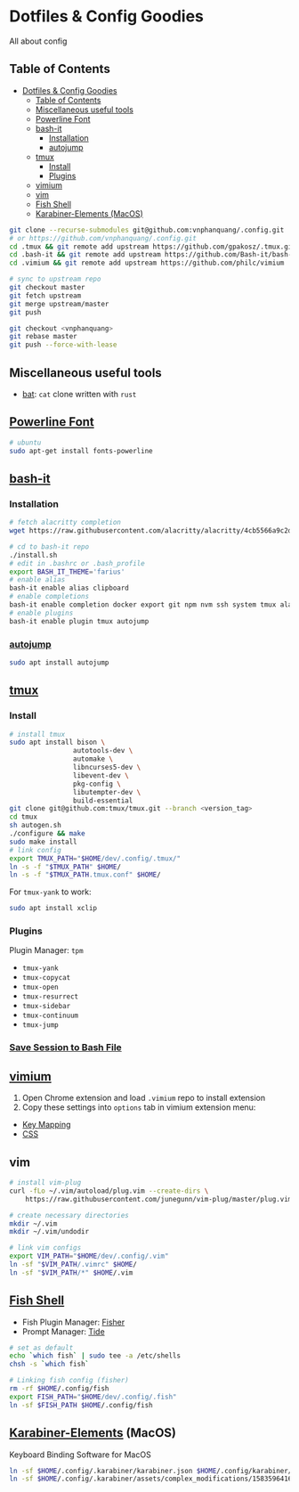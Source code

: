 # Dotfiles & Config Goodies
All about config

## Table of Contents

- [Dotfiles & Config Goodies](#dotfiles--config-goodies)
  - [Table of Contents](#table-of-contents)
  - [Miscellaneous useful tools](#miscellaneous-useful-tools)
  - [Powerline Font](#powerline-font)
  - [bash-it](#bash-it)
    - [Installation](#installation)
    - [autojump](#autojump)
  - [tmux](#tmux)
    - [Install](#install)
    - [Plugins](#plugins)
  - [vimium](#vimium)
  - [vim](#vim)
  - [Fish Shell](#fish-shell)
  - [Karabiner-Elements (MacOS)](#karabiner-elements-macos)

```bash
git clone --recurse-submodules git@github.com:vnphanquang/.config.git
# or https://github.com/vnphanquang/.config.git
cd .tmux && git remote add upstream https://github.com/gpakosz/.tmux.git
cd .bash-it && git remote add upstream https://github.com/Bash-it/bash-it.git
cd .vimium && git remote add upstream https://github.com/philc/vimium

# sync to upstream repo
git checkout master
git fetch upstream
git merge upstream/master
git push

git checkout <vnphanquang>
git rebase master
git push --force-with-lease
```

## Miscellaneous useful tools

- [bat][bat]: `cat` clone written with `rust`


## [Powerline Font][powerline-fonts]
```bash
# ubuntu
sudo apt-get install fonts-powerline
```

## [bash-it][]

### Installation
```bash
# fetch alacritty completion
wget https://raw.githubusercontent.com/alacritty/alacritty/4cb5566a9c2d68006ffa97e2f8082ae3ef6c8de4/extra/completions/alacritty.bash -O completion/available/alacritty.bash

# cd to bash-it repo
./install.sh
# edit in .bashrc or .bash_profile
export BASH_IT_THEME='farius'
# enable alias
bash-it enable alias clipboard
# enable completions
bash-it enable completion docker export git npm nvm ssh system tmux alacritty
# enable plugins
bash-it enable plugin tmux autojump
```

### [autojump][]
```bash
sudo apt install autojump
```


## [tmux][]

### Install
```bash
# install tmux
sudo apt install bison \
                autotools-dev \
                automake \
                libncurses5-dev \
                libevent-dev \
                pkg-config \
                libutempter-dev \
                build-essential
git clone git@github.com:tmux/tmux.git --branch <version_tag>
cd tmux
sh autogen.sh
./configure && make
sudo make install
# link config
export TMUX_PATH="$HOME/dev/.config/.tmux/"
ln -s -f "$TMUX_PATH" $HOME/
ln -s -f "$TMUX_PATH.tmux.conf" $HOME/
```

For `tmux-yank` to work:
```bash
sudo apt install xclip
```

### Plugins

Plugin Manager: `tpm`

- `tmux-yank`
- `tmux-copycat`
- `tmux-open`
- `tmux-resurrect`
- `tmux-sidebar`
- `tmux-continuum`
- `tmux-jump`

### [Save Session to Bash File][tmux.save-sessions]

## [vimium][]

1. Open Chrome extension and load `.vimium` repo to install extension
2. Copy these settings into `options` tab in vimium extension menu:
- [Key Mapping][vimium-keymapping]
- [CSS][vimium-style]

## vim

```bash
# install vim-plug
curl -fLo ~/.vim/autoload/plug.vim --create-dirs \
    https://raw.githubusercontent.com/junegunn/vim-plug/master/plug.vim

# create necessary directories
mkdir ~/.vim
mkdir ~/.vim/undodir

# link vim configs
export VIM_PATH="$HOME/dev/.config/.vim"
ln -sf "$VIM_PATH/.vimrc" $HOME/
ln -sf "$VIM_PATH/*" $HOME/.vim
```

## [Fish Shell][fish]

- Fish Plugin Manager: [Fisher][fisher]
- Prompt Manager: [Tide][tide]

```bash
# set as default
echo `which fish` | sudo tee -a /etc/shells
chsh -s `which fish`

# Linking fish config (fisher)
rm -rf $HOME/.config/fish
export FISH_PATH="$HOME/dev/.config/.fish"
ln -sf $FISH_PATH $HOME/.config/fish
```

## [Karabiner-Elements][karabinder] (MacOS)

Keyboard Binding Software for MacOS

```bash
ln -sf $HOME/.config/.karabiner/karabiner.json $HOME/.config/karabiner/
ln -sf $HOME/.config/.karabiner/assets/complex_modifications/1583596416.json $HOME/.config/assets/complex_modifications/
```

[bash-it]: https://github.com/Bash-it/bash-it
[tmux]: https://github.com/tmux/tmux
[tmux.save-sessions]: https://github.com/zsoltf/tmux-save-sessions
[autojump]: https://github.com/wting/autojump
[vimium]: https://github.com/philc/vimium
[vimium-keymapping]: ./.vimium/keymapping.conf
[vimium-style]: ./.vimium/style.css
[powerline-fonts]: https://github.com/powerline/fonts
[bat]: https://github.com/sharkdp/bat
[fish]: https://github.com/fish-shell/fish-shell
[fisher]: https://github.com/jorgebucaran/fisher
[tide]: https://github.com/IlanCosman/tide
[karabinder]: https://karabiner-elements.pqrs.org/
